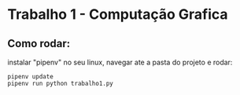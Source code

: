 # Trabalho 1 - Computação Grafica

## Como rodar:

instalar "pipenv" no seu linux, navegar ate a pasta do projeto e rodar:
   
    pipenv update
    pipenv run python trabalho1.py